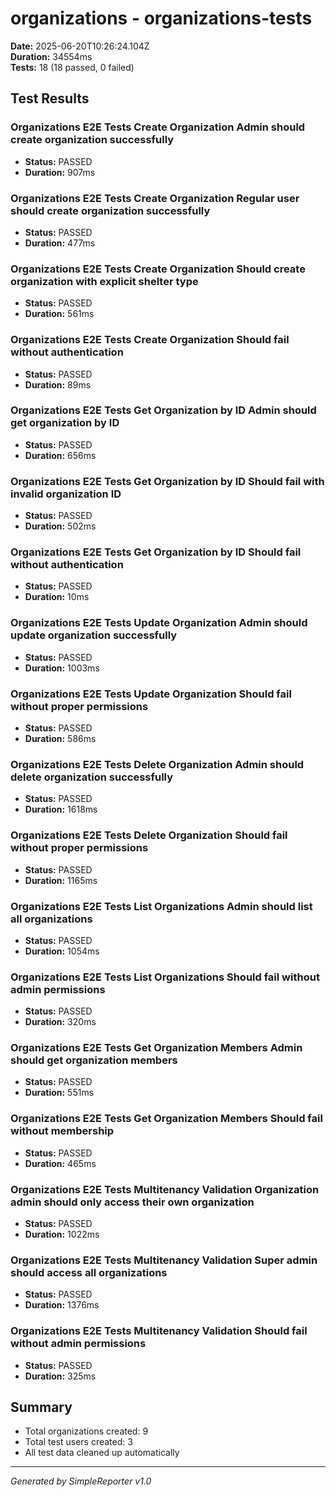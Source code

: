# organizations - organizations-tests

**Date:** 2025-06-20T10:26:24.104Z  
**Duration:** 34554ms  
**Tests:** 18 (18 passed, 0 failed)

## Test Results


### Organizations E2E Tests Create Organization Admin should create organization successfully
- **Status:** PASSED
- **Duration:** 907ms



### Organizations E2E Tests Create Organization Regular user should create organization successfully
- **Status:** PASSED
- **Duration:** 477ms



### Organizations E2E Tests Create Organization Should create organization with explicit shelter type
- **Status:** PASSED
- **Duration:** 561ms



### Organizations E2E Tests Create Organization Should fail without authentication
- **Status:** PASSED
- **Duration:** 89ms



### Organizations E2E Tests Get Organization by ID Admin should get organization by ID
- **Status:** PASSED
- **Duration:** 656ms



### Organizations E2E Tests Get Organization by ID Should fail with invalid organization ID
- **Status:** PASSED
- **Duration:** 502ms



### Organizations E2E Tests Get Organization by ID Should fail without authentication
- **Status:** PASSED
- **Duration:** 10ms



### Organizations E2E Tests Update Organization Admin should update organization successfully
- **Status:** PASSED
- **Duration:** 1003ms



### Organizations E2E Tests Update Organization Should fail without proper permissions
- **Status:** PASSED
- **Duration:** 586ms



### Organizations E2E Tests Delete Organization Admin should delete organization successfully
- **Status:** PASSED
- **Duration:** 1618ms



### Organizations E2E Tests Delete Organization Should fail without proper permissions
- **Status:** PASSED
- **Duration:** 1165ms



### Organizations E2E Tests List Organizations Admin should list all organizations
- **Status:** PASSED
- **Duration:** 1054ms



### Organizations E2E Tests List Organizations Should fail without admin permissions
- **Status:** PASSED
- **Duration:** 320ms



### Organizations E2E Tests Get Organization Members Admin should get organization members
- **Status:** PASSED
- **Duration:** 551ms



### Organizations E2E Tests Get Organization Members Should fail without membership
- **Status:** PASSED
- **Duration:** 465ms



### Organizations E2E Tests Multitenancy Validation Organization admin should only access their own organization
- **Status:** PASSED
- **Duration:** 1022ms



### Organizations E2E Tests Multitenancy Validation Super admin should access all organizations
- **Status:** PASSED
- **Duration:** 1376ms



### Organizations E2E Tests Multitenancy Validation Should fail without admin permissions
- **Status:** PASSED
- **Duration:** 325ms



## Summary

- Total organizations created: 9
- Total test users created: 3
- All test data cleaned up automatically

---
*Generated by SimpleReporter v1.0*
